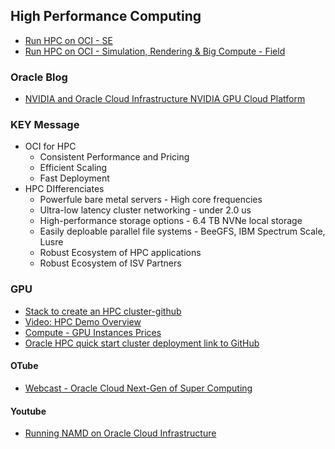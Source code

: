 ## High Performance Computing


* [Run HPC on OCI - SE](https://salescentral.oracle.com/SCPortal/index.html?root=offeringDetails%2F52280)
* [Run HPC on OCI - Simulation, Rendering & Big Compute - Field](https://salescentral.oracle.com/SCPortal/index.html?root=offeringDetails%2F50876)
### Oracle Blog
* [NVIDIA and Oracle Cloud Infrastructure NVIDIA GPU Cloud Platform](https://www.oracle.com/cloud/partners/gpu.html)
### KEY Message
* OCI for HPC
  * Consistent Performance and Pricing
  * Efficient Scaling
  * Fast Deployment
* HPC DIfferenciates
  * Powerfule bare metal servers - High core frequencies
  * Ultra-low latency cluster networking - under 2.0 us
  * High-performance storage options - 6.4 TB NVNe local storage
  * Easily deploable parallel file systems - BeeGFS, IBM Spectrum Scale, Lusre
  * Robust Ecosystem of HPC applications
  * Robust Ecosystem of ISV Partners

### GPU 
* [Stack to create an HPC cluster-github](https://github.com/oracle-quickstart/oci-hpc)
* [Video: HPC Demo Overview]()
* [Compute - GPU Instances Prices](https://www.oracle.com/kr/cloud/price-list.html#compute-gpu)
* [Oracle HPC quick start cluster deployment link to GitHub](https://github.com/oracle-quickstart/oci-hpc)
#### OTube
* [Webcast - Oracle Cloud Next-Gen of Super Computing](https://otube.oracle.com/media/Webcast%20-%20Oracle%20Cloud%20Next-Gen%20of%20Super%20Computing/1_v3lvnpml/126234252)
#### Youtube
* [Running NAMD on Oracle Cloud Infrastructure](https://www.youtube.com/watch?v=t0xag9ESuA0)
